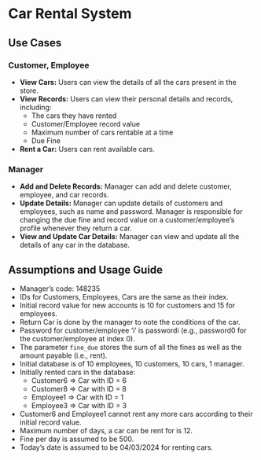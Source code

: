 # Car Rental System

## Use Cases

### Customer, Employee

- **View Cars:** Users can view the details of all the cars present in the store.
- **View Records:** Users can view their personal details and records, including:
  - The cars they have rented
  - Customer/Employee record value
  - Maximum number of cars rentable at a time
  - Due Fine
- **Rent a Car:** Users can rent available cars.

### Manager

- **Add and Delete Records:** Manager can add and delete customer, employee, and car records.
- **Update Details:** Manager can update details of customers and employees, such as name and password. Manager is responsible for changing the due fine and record value on a customer/employee’s profile whenever they return a car.
- **View and Update Car Details:** Manager can view and update all the details of any car in the database.

## Assumptions and Usage Guide

- Manager’s code: 148235
- IDs for Customers, Employees, Cars are the same as their index.
- Initial record value for new accounts is 10 for customers and 15 for employees.
- Return Car is done by the manager to note the conditions of the car.
- Password for customer/employee ‘i’ is passwordi (e.g., password0 for the customer/employee at index 0).
- The parameter `fine_due` stores the sum of all the fines as well as the amount payable (i.e., rent).
- Initial database is of 10 employees, 10 customers, 10 cars, 1 manager.
- Initially rented cars in the database:
  - Customer6 => Car with ID = 6
  - Customer8 => Car with ID = 8
  - Employee1 => Car with ID = 1
  - Employee3 => Car with ID = 3
- Customer6 and Employee1 cannot rent any more cars according to their initial record value.
- Maximum number of days, a car can be rent for is 12.
- Fine per day is assumed to be 500.
- Today’s date is assumed to be 04/03/2024 for renting cars.
